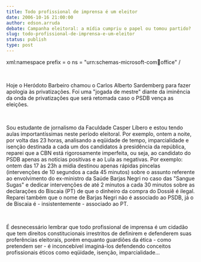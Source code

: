 ```yaml
---
title: Todo profissional de imprensa é um eleitor
date: 2006-10-16 21:00:00
author: edson.arruda
debate: Campanha eleitoral: a mídia cumpriu o papel ou tomou partido?
slug: todo-profissional-de-imprensa-e-um-eleitor
status: publish 
type: post
---
```


xml:namespace prefix = o ns = "urn:schemas-microsoft-com:office:office" / 


 


Hoje o Heródoto Barbeiro chamou o Carlos Alberto Sardemberg para fazer apologia às privatizações. Foi uma "jogada de mestre" diante da iminência da onda de privatizações que será retomada caso o PSDB vença as eleições.


 


Sou estudante de jornalismo da Faculdade Casper Líbero e estou tendo aulas importantíssimas neste período eleitoral. Por exemplo, ontem a noite, por volta das 23 horas, analisando a eqüidade de tempo, imparcialidade e isenção destinada a cada um dos candidatos à presidência da república, reparei que a CBN está rigorosamente imperfeita, ou seja, ao candidato do PSDB apenas as notícias positivas e ao Lula as negativas. Por exemplo: ontem das 17 às 23h a mídia destinou apenas rápidas pincelas (intervenções de 10 segundos a cada 45 minutos) sobre o assunto referente ao envolvimento do ex-ministro da Saúde Barjas Negri no caso das "Sangue Sugas" e dedicar intervenções de até 2 minutos a cada 30 minutos sobre as declarações do Biscaia (PT) de que o dinheiro da compra do Dossiê é ilegal. Reparei também que o nome de Barjas Negri não é associado ao PSDB, já o de Biscaia é - insistentemente - associado ao PT. 


 


É desnecessário lembrar que todo profissional de imprensa é um cidadão que tem direitos constitucionais irrestritos de definirem e defenderem suas proferências eleitorais, porém enquanto guardiões da ética - como pretendem ser - é inconcebível imaginá-los defendendo conceitos profissionais éticos como eqüidade, isenção, imparcialidade...


